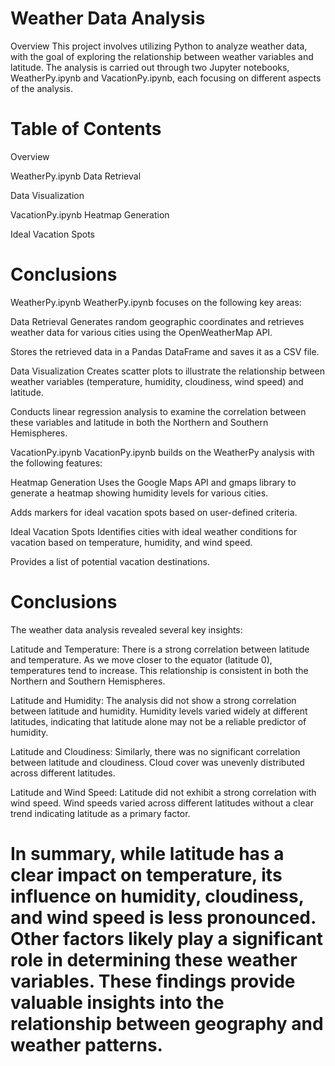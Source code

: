 # Weather Data Analysis
Overview
This project involves utilizing Python to analyze weather data, with the goal of exploring the relationship between weather variables and latitude. The analysis is carried out through two Jupyter notebooks, WeatherPy.ipynb and VacationPy.ipynb, each focusing on different aspects of the analysis.

# Table of Contents
Overview

WeatherPy.ipynb
Data Retrieval

Data Visualization

VacationPy.ipynb
Heatmap Generation

Ideal Vacation Spots

# Conclusions

WeatherPy.ipynb
WeatherPy.ipynb focuses on the following key areas:

Data Retrieval
Generates random geographic coordinates and retrieves weather data for various cities using the OpenWeatherMap API.

Stores the retrieved data in a Pandas DataFrame and saves it as a CSV file.

Data Visualization
Creates scatter plots to illustrate the relationship between weather variables (temperature, humidity, cloudiness, wind speed) and latitude.

Conducts linear regression analysis to examine the correlation between these variables and latitude in both the Northern and Southern Hemispheres.

VacationPy.ipynb
VacationPy.ipynb builds on the WeatherPy analysis with the following features:

Heatmap Generation
Uses the Google Maps API and gmaps library to generate a heatmap showing humidity levels for various cities.

Adds markers for ideal vacation spots based on user-defined criteria.

Ideal Vacation Spots
Identifies cities with ideal weather conditions for vacation based on temperature, humidity, and wind speed.

Provides a list of potential vacation destinations.

# Conclusions
The weather data analysis revealed several key insights:

Latitude and Temperature: There is a strong correlation between latitude and temperature. As we move closer to the equator (latitude 0), temperatures tend to increase. This relationship is consistent in both the Northern and Southern Hemispheres.

Latitude and Humidity: The analysis did not show a strong correlation between latitude and humidity. Humidity levels varied widely at different latitudes, indicating that latitude alone may not be a reliable predictor of humidity.

Latitude and Cloudiness: Similarly, there was no significant correlation between latitude and cloudiness. Cloud cover was unevenly distributed across different latitudes.

Latitude and Wind Speed: Latitude did not exhibit a strong correlation with wind speed. Wind speeds varied across different latitudes without a clear trend indicating latitude as a primary factor.

# In summary, while latitude has a clear impact on temperature, its influence on humidity, cloudiness, and wind speed is less pronounced. Other factors likely play a significant role in determining these weather variables. These findings provide valuable insights into the relationship between geography and weather patterns.




